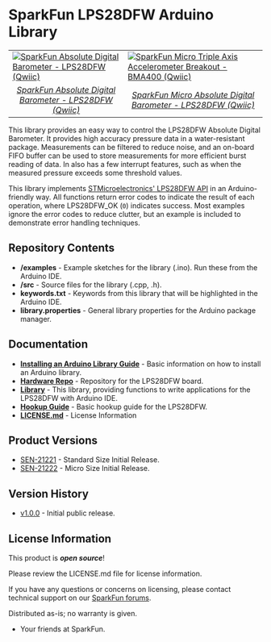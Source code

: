 SparkFun LPS28DFW Arduino Library
========================================
<table class="table table-striped table-bordered"?
  <tr align="center">
    <td><a href="https://www.sparkfun.com/products/21221"><img src="https://cdn.sparkfun.com/assets/parts/2/0/9/7/7/21221_SEN-_Barometer-_01.jpg" alt="SparkFun Absolute Digital Barometer - LPS28DFW (Qwiic)"></a></td>
    <td><a href="https://www.sparkfun.com/products/21222"><img src="https://cdn.sparkfun.com/r/600-600/assets/parts/2/0/9/7/8/21222_SEN-_Mirco_Barometer-_01.jpg" alt="SparkFun Micro Triple Axis Accelerometer Breakout - BMA400 (Qwiic)"></a></td>
  </tr>
  <tr align="center">
    <td><a href="https://www.sparkfun.com/products/21221"><i>SparkFun Absolute Digital Barometer - LPS28DFW (Qwiic)</i></a></td>
    <td><a href="https://www.sparkfun.com/products/21222"><i>SparkFun Micro Absolute Digital Barometer - LPS28DFW (Qwiic)</i></a></td>
  </tr>
</table>

This library provides an easy way to control the LPS28DFW Absolute Digital Barometer. It provides high accuracy pressure data in a water-resistant package. Measurements can be filtered to reduce noise, and an on-board FIFO buffer can be used to store measurements for more efficient burst reading of data. In also has a few interrupt features, such as when the measured pressure exceeds some threshold values.

This library implements [STMicroelectronics' LPS28DFW API](https://github.com/STMicroelectronics/lps28dfw-pid) in an Arduino-friendly way. All functions return error codes to indicate the result of each operation, where LPS28DFW_OK (`0`) indicates success. Most examples ignore the error codes to reduce clutter, but an example is included to demonstrate error handling techniques.

## Repository Contents
* **/examples** - Example sketches for the library (.ino). Run these from the Arduino IDE.
* **/src** - Source files for the library (.cpp, .h).
* **keywords.txt** - Keywords from this library that will be highlighted in the Arduino IDE.
* **library.properties** - General library properties for the Arduino package manager.

## Documentation
* **[Installing an Arduino Library Guide](https://learn.sparkfun.com/tutorials/installing-an-arduino-library)** - Basic information on how to install an Arduino library.
* **[Hardware Repo](https://github.com/sparkfun/SparkFun_Qwiic_Barometer_LPS28DFW)** - Repository for the LPS28DFW board.
* **[Library](https://github.com/sparkfun/SparkFun_LPS28DFW_Arduino_Library)** - This library, providing functions to write applications for the LPS28DFW with Arduino IDE.
* **[Hookup Guide](https://learn.sparkfun.com/tutorials/sparkfun-absolute-digital-barometer---lps28dfw-qwiic-hookup-guide)** - Basic hookup guide for the LPS28DFW.
* **[LICENSE.md](./LICENSE.md)** - License Information

## Product Versions
* [SEN-21221](https://www.sparkfun.com/products/21208) - Standard Size Initial Release.
* [SEN-21222](https://www.sparkfun.com/products/21207) - Micro Size Initial Release.

## Version History

* [v1.0.0](https://github.com/sparkfun/SparkFun_LPS28DFW_Arduino_Library/releases/tag/v1.0.0) - Initial public release.

## License Information

This product is _**open source**_! 

Please review the LICENSE.md file for license information. 

If you have any questions or concerns on licensing, please contact technical support on our [SparkFun forums](https://forum.sparkfun.com/viewforum.php?f=152).

Distributed as-is; no warranty is given.

- Your friends at SparkFun.

_<COLLABORATION CREDIT>_
